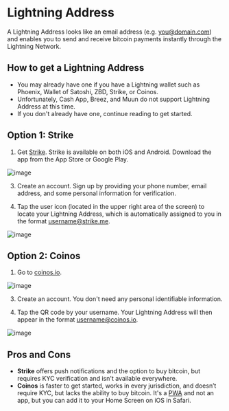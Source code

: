 # Lightning Address

A Lightning Address looks like an email address (e.g. you@domain.com) and enables you to send and receive bitcoin payments instantly through the Lightning Network.

## How to get a Lightning Address
- You may already have one if you have a Lightning wallet such as Phoenix, Wallet of Satoshi, ZBD, Strike, or Coinos.
- Unfortunately, Cash App, Breez, and Muun do not support Lightning Address at this time. 
- If you don't already have one, continue reading to get started.

## Option 1: Strike

1. Get [Strike](https://strike.me/). Strike is available on both iOS and Android. Download the app from the App Store or Google Play.
   
![image](https://i.imgur.com/yYchuFM.png)

3. Create an account. Sign up by providing your phone number, email address, and some personal information for verification.

4. Tap the user icon (located in the upper right area of the screen) to locate your Lightning Address, which is automatically assigned to you in the format username@strike.me.
   
![image](https://i.imgur.com/B0EPZHp.png)

## Option 2: Coinos

1. Go to [coinos.io](https://coinos.io).

![image](https://i.imgur.com/ijNGykF.png)

3. Create an account. You don't need any personal identifiable information. 

4. Tap the QR code by your username. Your Lightning Address will then appear in the format username@coinos.io.

![image](https://i.imgur.com/B0EPZHp.png)

## Pros and Cons 
- **Strike** offers push notifications and the option to buy bitcoin, but requires KYC verification and isn't available everywhere.
- **Coinos** is faster to get started, works in every jurisdiction, and doesn’t require KYC, but lacks the ability to buy bitcoin. It's a [PWA](https://www.google.com/search?q=how+to+add+a+pwa+to+your+home+screen+safari) and not an app, but you can add it to your Home Screen on iOS in Safari.
